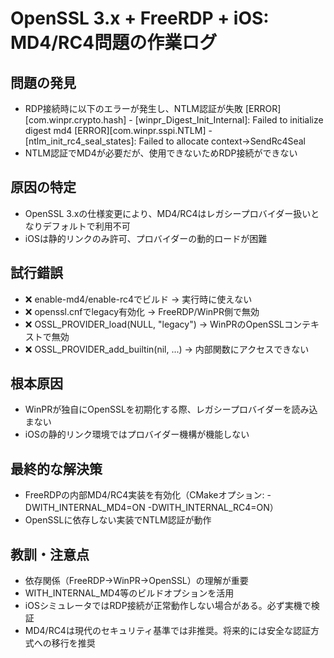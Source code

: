 # OpenSSL 3.x + FreeRDP + iOS: MD4/RC4問題の作業ログ

## 問題の発見
- RDP接続時に以下のエラーが発生し、NTLM認証が失敗
  [ERROR][com.winpr.crypto.hash] - [winpr_Digest_Init_Internal]: Failed to initialize digest md4
  [ERROR][com.winpr.sspi.NTLM] - [ntlm_init_rc4_seal_states]: Failed to allocate context->SendRc4Seal
- NTLM認証でMD4が必要だが、使用できないためRDP接続ができない

## 原因の特定
- OpenSSL 3.xの仕様変更により、MD4/RC4はレガシープロバイダー扱いとなりデフォルトで利用不可
- iOSは静的リンクのみ許可、プロバイダーの動的ロードが困難

## 試行錯誤
- ❌ enable-md4/enable-rc4でビルド → 実行時に使えない
- ❌ openssl.cnfでlegacy有効化 → FreeRDP/WinPR側で無効
- ❌ OSSL_PROVIDER_load(NULL, "legacy") → WinPRのOpenSSLコンテキストで無効
- ❌ OSSL_PROVIDER_add_builtin(nil, ...) → 内部関数にアクセスできない

## 根本原因
- WinPRが独自にOpenSSLを初期化する際、レガシープロバイダーを読み込まない
- iOSの静的リンク環境ではプロバイダー機構が機能しない

## 最終的な解決策
- FreeRDPの内部MD4/RC4実装を有効化（CMakeオプション: -DWITH_INTERNAL_MD4=ON -DWITH_INTERNAL_RC4=ON）
- OpenSSLに依存しない実装でNTLM認証が動作

## 教訓・注意点
- 依存関係（FreeRDP→WinPR→OpenSSL）の理解が重要
- WITH_INTERNAL_MD4等のビルドオプションを活用
- iOSシミュレータではRDP接続が正常動作しない場合がある。必ず実機で検証
- MD4/RC4は現代のセキュリティ基準では非推奨。将来的には安全な認証方式への移行を推奨
